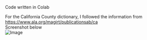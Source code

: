 Code written in Colab

For the California County dictionary, I followed the information from https://www.ala.org/magirt/publicationsab/ca
<br>
Screenshot below
<br>
![Image](https://github.com/user-attachments/assets/00d49147-ea50-461c-a684-8e7c3d49d6f0)
